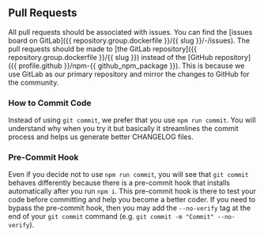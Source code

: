 ## Pull Requests

All pull requests should be associated with issues. You can find the [issues board on GitLab]({{ repository.group.dockerfile }}/{{ slug }}/-/issues). The pull requests should be made to [the GitLab repository]({{ repository.group.dockerfile }}/{{ slug }}) instead of the [GitHub repository]({{ profile.github }}/npm-{{ github_npm_package }}). This is because we use GitLab as our primary repository and mirror the changes to GitHub for the community.

### How to Commit Code

Instead of using `git commit`, we prefer that you use `npm run commit`. You will understand why when you try it but basically it streamlines the commit process and helps us generate better CHANGELOG files.

### Pre-Commit Hook

Even if you decide not to use `npm run commit`, you will see that `git commit` behaves differently because there is a pre-commit hook that installs automatically after you run `npm i`. This pre-commit hook is there to test your code before committing and help you become a better coder. If you need to bypass the pre-commit hook, then you may add the `--no-verify` tag at the end of your `git commit` command (e.g. `git commit -m "Commit" --no-verify`).
